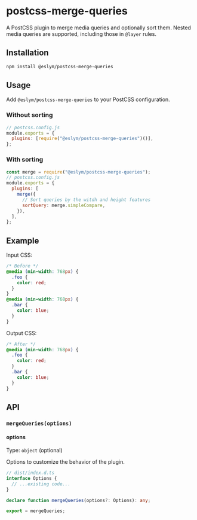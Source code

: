 # postcss-merge-queries

A PostCSS plugin to merge media queries and optionally sort them.
Nested media queries are supported, including those in `@layer` rules.

## Installation

```sh
npm install @eslym/postcss-merge-queries
```

## Usage

Add `@eslym/postcss-merge-queries` to your PostCSS configuration.

### Without sorting

```js
// postcss.config.js
module.exports = {
  plugins: [require("@eslym/postcss-merge-queries")()],
};
```

### With sorting

```js
const merge = require("@eslym/postcss-merge-queries");
// postcss.config.js
module.exports = {
  plugins: [
    merge({
      // Sort queries by the witdh and height features
      sortQuery: merge.simpleCompare,
    }),
  ],
};
```

## Example

Input CSS:

```css
/* Before */
@media (min-width: 768px) {
  .foo {
    color: red;
  }
}
@media (min-width: 768px) {
  .bar {
    color: blue;
  }
}
```

Output CSS:

```css
/* After */
@media (min-width: 768px) {
  .foo {
    color: red;
  }
  .bar {
    color: blue;
  }
}
```

## API

### `mergeQueries(options)`

#### options

Type: `object` (optional)

Options to customize the behavior of the plugin.

```typescript
// dist/index.d.ts
interface Options {
  // ...existing code...
}

declare function mergeQueries(options?: Options): any;

export = mergeQueries;
```
